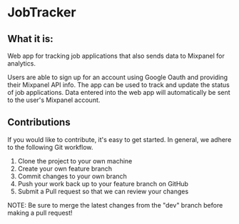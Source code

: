 # JobTracker
## What it is:
Web app for tracking job applications that also sends data to Mixpanel for analytics.

Users are able to sign up for an account using Google Oauth and providing their Mixpanel API info.
The app can be used to track and update the status of job applications. Data entered into the web app will automatically be sent to the user's Mixpanel account.

## Contributions
If you would like to contribute, it's easy to get started. In general, we adhere to the following Git workflow.

1. Clone the project to your own machine
2. Create your own feature branch
3. Commit changes to your own branch
4. Push your work back up to your feature branch on GitHub
5. Submit a Pull request so that we can review your changes

NOTE: Be sure to merge the latest changes from the "dev" branch before making a pull request!
